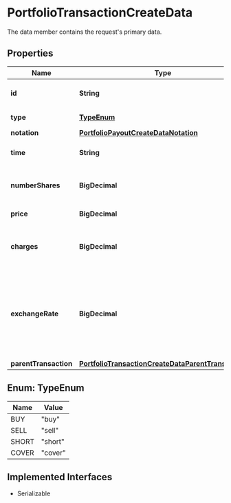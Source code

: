

# PortfolioTransactionCreateData

The data member contains the request's primary data.

## Properties

Name | Type | Description | Notes
------------ | ------------- | ------------- | -------------
**id** | **String** | Identifier of the portfolio. | 
**type** | [**TypeEnum**](#TypeEnum) | Transaction Type.  | 
**notation** | [**PortfolioPayoutCreateDataNotation**](PortfolioPayoutCreateDataNotation.md) |  | 
**time** | **String** | Date and time of the trade. | 
**numberShares** | **BigDecimal** | Number of shares bought or sold. | 
**price** | **BigDecimal** | Purchase price. | 
**charges** | **BigDecimal** | Charges accrued in portfolio‘s base currency. |  [optional]
**exchangeRate** | **BigDecimal** | The exchange rate between the notation&#39;s currency and the portfolio currency. |  [optional]
**parentTransaction** | [**PortfolioTransactionCreateDataParentTransaction**](PortfolioTransactionCreateDataParentTransaction.md) |  |  [optional]



## Enum: TypeEnum

Name | Value
---- | -----
BUY | &quot;buy&quot;
SELL | &quot;sell&quot;
SHORT | &quot;short&quot;
COVER | &quot;cover&quot;


## Implemented Interfaces

* Serializable


